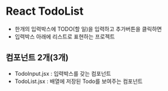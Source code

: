 # React TodoList

- 한개의 입력박스에 TODO(할 일)을 입력하고 추가버튼을 클릭하면
- 입력박스 아래에 리스트로 표현하는 프로젝트

## 컴포넌트 2개(3개)

- TodoInput.jsx : 입력박스를 갖는 컴포넌트
- TodoList.jsx : 배열에 저장된 Todo를 보여주는 컴포넌트
